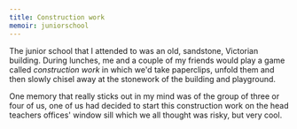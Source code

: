 ```yaml
---
title: Construction work
memoir: juniorschool
---
```


The junior school that I attended to was an old, sandstone, Victorian building. During lunches, me and a couple of my friends would play a game called *construction work* in which we'd take paperclips, unfold them and then slowly chisel away at the stonework of the building and playground.

One memory that really sticks out in my mind was of the group of three or four of us, one of us had decided to start this construction work on the head teachers offices' window sill which we all thought was risky, but very cool.